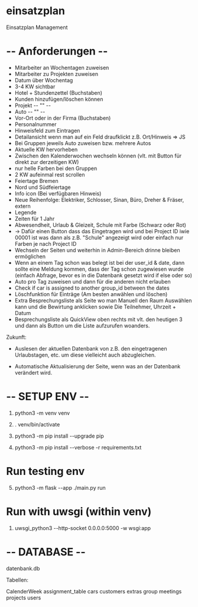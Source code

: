 # einsatzplan

Einsatzplan Management

# -- Anforderungen --

- Mitarbeiter an Wochentagen zuweisen
- Mitarbeiter zu Projekten zuweisen
- Datum über Wochentag
- 3-4 KW sichtbar
- Hotel + Stundenzettel (Buchstaben)
- Kunden hinzufügen/löschen können
- Projekt -- "" --
- Auto -- "" --
- Vor-Ort oder in der Firma (Buchstaben)
- Personalnummer
- Hinweisfeld zum Eintragen
- Detailansicht wenn man auf ein Feld draufklickt z.B. Ort/Hinweis
  => JS
- Bei Gruppen jeweils Auto zuweisen bzw. mehrere Autos
- Aktuelle KW hervorheben
- Zwischen den Kalenderwochen wechseln können (vlt. mit Button für direkt zur derzeitigen KW)
- nur helle Farben bei den Gruppen
- 2 KW aufeinmal rest scrollen
- Feiertage Bremen
- Nord und Südfeiertage
- Info icon (Bei verfügbaren Hinweis)
- Neue Reihenfolge: Elektriker, Schlosser, Sinan, Büro, Dreher & Fräser, extern
- Legende
- Zeiten für 1 Jahr
- Abwesendheit, Urlaub & Gleizeit, Schule mit Farbe (Schwarz oder Rot)
- -> Dafür einen Button dass das Eingetragen wird und bei Project ID iwie 00001 ist was dann als z.B. "Schule" angezeigt wird oder einfach nur Farben je nach Project ID
- Wechseln der Seiten und weiterhin in Admin-Bereich drinne bleiben ermöglichen
- Wenn an einem Tag schon was belegt ist bei der user_id & date, dann sollte eine Meldung kommen, dass der Tag schon zugewiesen wurde (einfach Abfrage, bevor es in die Datenbank gesetzt wird if else oder so)
- Auto pro Tag zuweisen und dann für die anderen nicht erlauben
- Check if car is assigned to another group_id between the dates
- Löschfunktion für Einträge (Am besten anwählen und löschen)
- Extra Besprechungsliste als Seite wo man Manuell den Raum Auswählen kann und die Bewirtung anklicken sowie Die Teilnehmer, Uhrzeit + Datum
- Besprechungsliste als QuickView oben rechts mit vlt. den heutigen 3 und dann als Button um die Liste aufzurufen woanders.




Zukunft:

- Auslesen der aktuellen Datenbank von z.B. den eingetragenen Urlaubstagen, etc. um diese vielleicht auch abzugleichen.

- Automatische Aktualisierung der Seite, wenn was an der Datenbank verändert wird.

# -- SETUP ENV --

1. python3 -m venv venv

2. . venv/bin/activate

3. python3 -m pip install --upgrade pip

4. python3 -m pip install --verbose -r requirements.txt
# Run testing env
5. python3 -m flask --app ./main.py run

# Run with uwsgi (within venv)
1. uwsgi_python3 --http-socket 0.0.0.0:5000 -w wsgi:app

# -- DATABASE --

datenbank.db

Tabellen:

CalenderWeek
assignment_table
cars
customers
extras
group
meetings
projects
users
